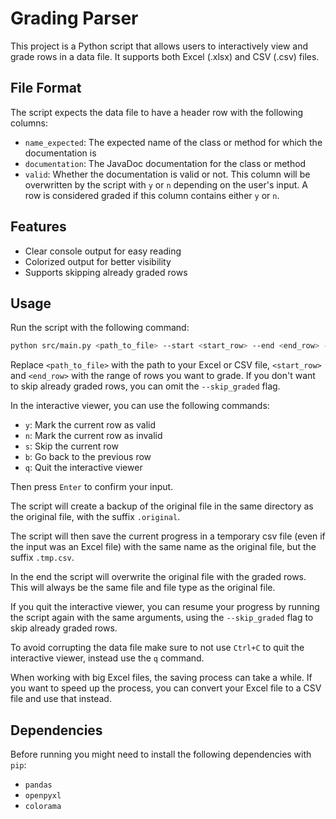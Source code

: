 # Grading Parser

This project is a Python script that allows users to interactively view and grade rows in a data file. It supports both Excel (.xlsx) and CSV (.csv) files.

## File Format

The script expects the data file to have a header row with the following columns:

- `name_expected`: The expected name of the class or method for which the documentation is
- `documentation`: The JavaDoc documentation for the class or method
- `valid`: Whether the documentation is valid or not. This column will be overwritten by the script with `y` or `n` depending on the user's input. A row is considered graded if this column contains either `y` or `n`.

## Features

- Clear console output for easy reading
- Colorized output for better visibility
- Supports skipping already graded rows

## Usage

Run the script with the following command:

```bash
python src/main.py <path_to_file> --start <start_row> --end <end_row> --skip_graded
```

Replace `<path_to_file>` with the path to your Excel or CSV file, `<start_row>` and `<end_row>` with the range of rows you want to grade. If you don't want to skip already graded rows, you can omit the `--skip_graded` flag.

In the interactive viewer, you can use the following commands:

- `y`: Mark the current row as valid
- `n`: Mark the current row as invalid
- `s`: Skip the current row
- `b`: Go back to the previous row
- `q`: Quit the interactive viewer

Then press `Enter` to confirm your input.

The script will create a backup of the original file in the same directory as the original file, with the suffix `.original`. 

The script will then save the current progress in a temporary csv file (even if the input was an Excel file) with the same name as the original file, but the suffix `.tmp.csv`. 

In the end the script will overwrite the original file with the graded rows. This will always be the same file and file type as the original file.

If you quit the interactive viewer, you can resume your progress by running the script again with the same arguments, using the `--skip_graded` flag to skip already graded rows.

To avoid corrupting the data file make sure to not use `Ctrl+C` to quit the interactive viewer, instead use the `q` command.

When working with big Excel files, the saving process can take a while. If you want to speed up the process, you can convert your Excel file to a CSV file and use that instead.

## Dependencies

Before running you might need to install the following dependencies with `pip`:

- `pandas`
- `openpyxl`
- `colorama`